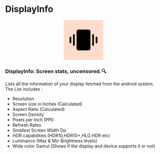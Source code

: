 # DisplayInfo

<p align="center">
  <img src="app/src/main/ic_launcher-playstore.png" width="128px" height="128px"/>
</p>

### DisplayInfo: Screen stats, uncensored.🔍

Lists all the information of your display fetched from the android system.
The List includes : 
 - Resolution
 - Screen size in Inches (Calculated)
 - Aspect Ratio (Calculated)
 - Screen Density 
 - Pixels per Inch (PPI)
 - Refresh Rates
 - Smallest Screen Width Dp
 - HDR capabilities (HDR10,HDR10+,HLG HDR etc)
 - Luminance (Max & Min Brightness levels)
 - Wide color Gamut (Shows if the display and device supports it or not)
